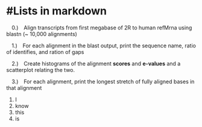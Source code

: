 #Lists in markdown
======================

`  `0.)`  `Align transcripts from first megabase of 2R to human refMrna using blastn (~ 10,000 alignments)
  
`  `1.)`  `For each alignment in the blast output, print the sequence name, ratio of identifies, and ration of gaps

`  `2.)`  `Create histograms of the alignment **scores** and **e-values** and a scatterplot relating the two.

`  `3.)`  `For each alignment, print the longest stretch of fully aligned bases in that alignment



1. I
2. know
3. this
4. is
